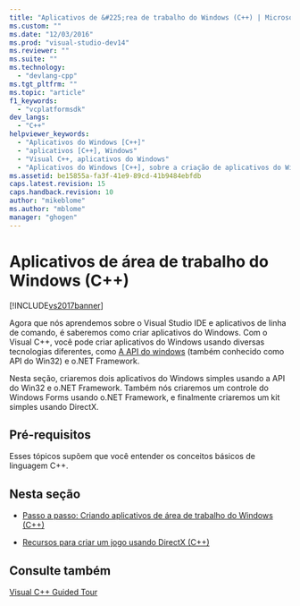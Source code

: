 ```yaml
---
title: "Aplicativos de &#225;rea de trabalho do Windows (C++) | Microsoft Docs"
ms.custom: ""
ms.date: "12/03/2016"
ms.prod: "visual-studio-dev14"
ms.reviewer: ""
ms.suite: ""
ms.technology: 
  - "devlang-cpp"
ms.tgt_pltfrm: ""
ms.topic: "article"
f1_keywords: 
  - "vcplatformsdk"
dev_langs: 
  - "C++"
helpviewer_keywords: 
  - "Aplicativos do Windows [C++]"
  - "aplicativos [C++], Windows"
  - "Visual C++, aplicativos do Windows"
  - "Aplicativos do Windows [C++], sobre a criação de aplicativos do Windows"
ms.assetid: be15855a-fa3f-41e9-89cd-41b9484ebfdb
caps.latest.revision: 15
caps.handback.revision: 10
author: "mikeblome"
ms.author: "mblome"
manager: "ghogen"
---
```

# Aplicativos de &#225;rea de trabalho do Windows (C++)
[!INCLUDE[vs2017banner](../assembler/inline/includes/vs2017banner.md)]

Agora que nós aprendemos sobre o Visual Studio IDE e aplicativos de linha de comando, é saberemos como criar aplicativos do Windows.  Com o Visual C\+\+, você pode criar aplicativos do Windows usando diversas tecnologias diferentes, como [A API do windows](https://msdn.microsoft.com/en-us/library/cc433218.aspx) \(também conhecido como API do Win32\) e o.NET Framework.  
  
 Nesta seção, criaremos dois aplicativos do Windows simples usando a API do Win32 e o.NET Framework.  Também nós criaremos um controle do Windows Forms usando o.NET Framework, e finalmente criaremos um kit simples usando DirectX.  
  
## Pré-requisitos  
 Esses tópicos supõem que você entender os conceitos básicos de linguagem C\+\+.  
  
## Nesta seção  
  
-   [Passo a passo: Criando aplicativos de área de trabalho do Windows \(C\+\+\)](../Topic/Walkthrough:%20Creating%20Windows%20Desktop%20Applications%20\(C++\).md)  
  
-   [Recursos para criar um jogo usando DirectX \(C\+\+\)](../windows/resources-for-creating-a-game-using-directx.md)  
  
## Consulte também  
 [Visual C\+\+ Guided Tour](http://msdn.microsoft.com/pt-br/499cb66f-7df1-45d6-8b6b-33d94fd1f17c)